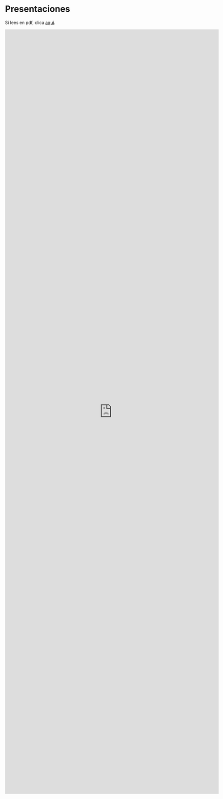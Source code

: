 # Presentaciones

Si lees en pdf, clica [aquí](https://list.ly/list/bdK-tools-to-create-presentations).

<iframe src='https://list.ly/list/bdK/framed?embed_type=iframe&layout=gallery&per_page=25&show_list_headline=false&show_list_badges=false&show_list_stats=false&show_list_title=false&show_list_tools=false' seamless width=700 height=2500 style='border:none' scrolling=''/>

